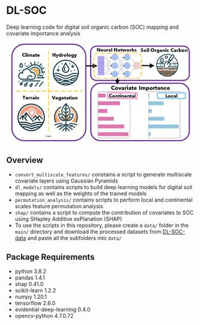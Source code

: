 # DL-SOC
Deep learning code for digital soil organic carbon (SOC) mapping and covariate importance analysis

![Abstract Image](abstract_image/abstract_image_landscape.PNG)
## Overview
- `convert_multiscale_features/` constains a script to generate multiscale covariate layers using Gaussian Pyramids
- `dl_models/` contains scripts to build deep learning models for digital soil mapping as well as the weights of the trained models
- `permutation_analysis/` contains scripts to perform local and continental scales feature permutation analysis
- `shap/` contains a script to compute the contribution of covariates to SOC using SHapley Additive exPlanation (SHAP)
- To use the scripts in this repository, please create a `data/` folder in the `main/` directory and download the processed datasets from [DL-SOC-data](10.5281/zenodo.11409768) and paste all the subfolders into `data/`
## Package Requirements
- python 3.8.2
- pandas 1.4.1
- shap 0.41.0
- scikit-learn 1.2.2
- numpy 1.20.1
- tensorflow 2.6.0
- evidential-deep-learning 0.4.0
- opencv-python 4.7.0.72
